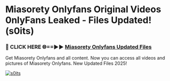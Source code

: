 # Miasorety Onlyfans Original Videos 0nlyFans Leaked - Files Updated! (s0its)

<h3>🔴 CLICK HERE 🌐==►► <a href="https://tinyurl.com/x26r9saj" rel="nofollow">Miasorety Onlyfans Updated Files</a></h3>

Get Miasorety Onlyfans and all content. Now you can access all videos and pictures of Miasorety Onlyfans. New Updated Files 2025!

[![s0its](https://i.imgur.com/LkgZPqh.gif)](https://tinyurl.com/x26r9saj)
